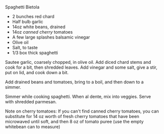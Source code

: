 Spaghetti Bietola

- 2 bunches red chard
- Half bulb garlic
- 14oz white beans, drained
- 14oz _canned_ _cherry_ tomatoes
- A few large splashes balsamic vinegar
- Olive oil
- Salt, to taste
- 1/3 box thick spaghetti

Sautee garlic, coarsely chopped, in olive oil. Add diced chard stems and cook for a bit, then shredded leaves. Add vinegar and some salt, give a stir, put on lid, and cook down a bit. 

Add drained beans and tomatoes, bring to a boil, and then down to a simmer.

Simmer while cooking spaghetti. When al dente, mix into veggies. Serve with shredded parmesan.

Note on cherry tomatoes:
If you can't find canned cherry tomatoes, you can substitute for 14 oz worth of fresh cherry tomatoes that have been microwaved until soft, and then 8 oz of tomato puree (use the empty whitebean can to measure)

